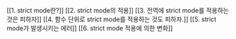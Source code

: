 [[1. strict mode란?]]
[[2. strict mode의 적용]]
[[3. 전역에 strict mode를 적용하는 것은 피하자]]
[[4. 함수 단위로 strict mode를 적용하는 것도 피하자.]]
[[5. strict mode가 발생시키는 에러]]
[[6. strict mode 적용에 의한 변화]]